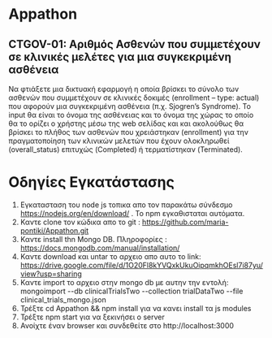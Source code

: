 # Appathon
## CTGOV-01: Αριθμός Ασθενών που συμμετέχουν σε κλινικές μελέτες για μια συγκεκριμένη ασθένεια  

Να φτιάξετε μια δικτυακή εφαρμογή η οποία βρίσκει το σύνολο των ασθενών που συμμετέχουν σε κλινικές δοκιμές (enrollment – type: actual) που αφορούν μια συγκεκριμένη ασθένεια (π.χ. Sjogren’s Syndrome). Το input θα είναι το όνομα της ασθένειας και το όνομα της χώρας το οποίο θα το ορίζει ο χρήστης μέσω της web σελίδας και και ακολούθως θα βρίσκει το πλήθος των ασθενών που χρειάστηκαν (enrollment) για την πραγματοποίηση των κλινικών μελετών που έχουν ολοκληρωθεί (overall_status) επιτυχώς (Completed) ή τερματίστηκαν (Terminated).

# Οδηγίες Εγκατάστασης

1. Εγκατασταση του node js τοπικα απο τον παρακάτω σύνδεσμο https://nodejs.org/en/download/ . To npm εγκαθισταται αυτόματα.
2. Καντε clone τον κώδικα απο το git : https://github.com/maria-pontiki/Appathon.git
3. Καντε install thn Mongo DB. Πληροφορίες : https://docs.mongodb.com/manual/installation/
4. Καντε download και untar το αρχειο απο αυτο το link: https://drive.google.com/file/d/1O20Fl8kYVQxkUkuOipqmkhOEsl7i87yu/view?usp=sharing
5. Καντε import το αρχειο στην mongo db με αυτην την εντολή: mongoimport --db clinicalTrialsTwo --collection trialDataTwo --file clinical_trials_mongo.json
6. Τρέξτε cd Appathon && npm install για να κανει install τα js modules
7. Τρέξτε npm start για να ξεκινήσει ο server
8. Ανοίχτε έναν browser και συνδεθείτε στο http://localhost:3000
